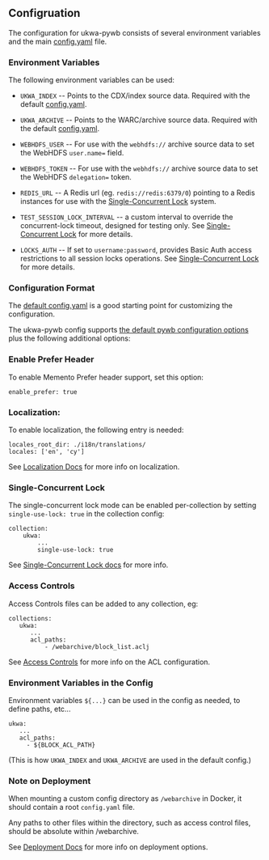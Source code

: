 ## Configruation

The configuration for ukwa-pywb consists of several environment variables and the main [config.yaml](https://github.com/ukwa/ukwa-pywb/blob/master/config.yaml) file.

### Environment Variables

The following environment variables can be used:

- `UKWA_INDEX` -- Points to the CDX/index source data. Required with the default [config.yaml](https://github.com/ukwa/ukwa-pywb/blob/master/config.yaml).

- `UKWA_ARCHIVE` -- Points to the WARC/archive source data. Required with the default [config.yaml](https://github.com/ukwa/ukwa-pywb/blob/master/config.yaml).

- `WEBHDFS_USER` -- For use with the `webhdfs://` archive source data to set the WebHDFS `user.name=` field.

- `WEBHDFS_TOKEN` -- For use with the `webhdfs://` archive source data to set the WebHDFS `delegation=` token.

- `REDIS_URL` -- A Redis url (eg. `redis://redis:6379/0`) pointing to a Redis instances for use with the [Single-Concurrent Lock](locks.md) system.

- `TEST_SESSION_LOCK_INTERVAL` -- a custom interval to override the concurrent-lock timeout, designed for testing only. See [Single-Concurrent Lock](locks.md) for more details.

- `LOCKS_AUTH` -- If set to `username:password`, provides Basic Auth access restrictions to all session locks operations. See [Single-Concurrent Lock](locks.md) for more details.

### Configuration Format

The [default config.yaml](https://github.com/ukwa/ukwa-pywb/blob/master/config.yaml) is a good starting point for customizing the configuration.

The ukwa-pywb config supports [the default pywb configuration options](http://pywb.readthedocs.io/en/latest/manual/configuring.html) plus the following additional options:


### Enable Prefer Header

To enable Memento Prefer header support, set this option:

```
enable_prefer: true
```


### Localization:

To enable localization, the following entry is needed:

```
locales_root_dir: ./i18n/translations/
locales: ['en', 'cy']
```

See [Localization Docs](localization.md) for more info on localization.

### Single-Concurrent Lock

The single-concurrent lock mode can be enabled per-collection by setting `single-use-lock: true` in the collection config:

```
collection:
    ukwa:
        ...
        single-use-lock: true
```

See [Single-Concurrent Lock docs](locks.md) for more info.


### Access Controls

Access Controls files can be added to any collection, eg:

```
collections:
   ukwa:
      ...
      acl_paths:
          - /webarchive/block_list.aclj
```

See [Access Controls](access_controls.md) for more info on the ACL configuration.

### Environment Variables in the Config

Environment variables `${...}` can be used in the config as needed, to define paths, etc...

```
ukwa:
   ...
   acl_paths:
     - ${BLOCK_ACL_PATH}
```

(This is how `UKWA_INDEX` and `UKWA_ARCHIVE` are used in the default config.)


### Note on Deployment

When mounting a custom config directory as `/webarchive` in Docker, it should contain a root `config.yaml` file.

Any paths to other files within the directory, such as access control files, should be absolute within /webarchive.

See [Deployment Docs](deployment.md) for more info on deployment options.
